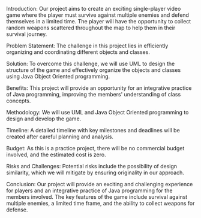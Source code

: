 Introduction: Our project aims to create an exciting single-player video game where the player must survive against multiple enemies and defend themselves in a limited time. The player will have the opportunity to collect random weapons scattered throughout the map to help them in their survival journey.

Problem Statement: The challenge in this project lies in efficiently organizing and coordinating different objects and classes.

Solution: To overcome this challenge, we will use UML to design the structure of the game and effectively organize the objects and classes using Java Object Oriented programming.

Benefits: This project will provide an opportunity for an integrative practice of Java programming, improving the members' understanding of class concepts.

Methodology: We will use UML and Java Object Oriented programming to design and develop the game.

Timeline: A detailed timeline with key milestones and deadlines will be created after careful planning and analysis.

Budget: As this is a practice project, there will be no commercial budget involved, and the estimated cost is zero.

Risks and Challenges: Potential risks include the possibility of design similarity, which we will mitigate by ensuring originality in our approach.

Conclusion: Our project will provide an exciting and challenging experience for players and an integrative practice of Java programming for the members involved. The key features of the game include survival against multiple enemies, a limited time frame, and the ability to collect weapons for defense.
